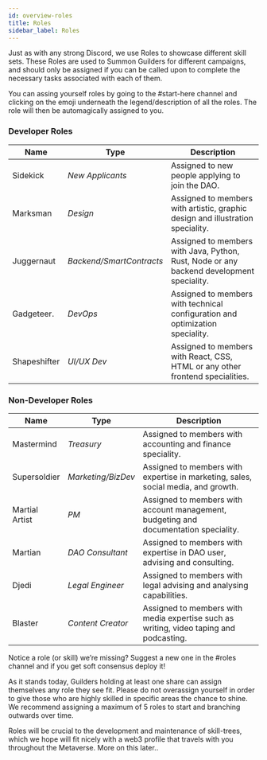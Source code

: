 ```yaml
---
id: overview-roles
title: Roles
sidebar_label: Roles
---
```


Just as with any strong Discord, we use Roles to showcase different skill sets. These Roles are used to Summon Guilders for different campaigns, and should only be assigned if you can be called upon to complete the necessary tasks associated with each of them.

You can assing yourself roles by going to the #start-here channel and clicking on the emoji underneath the legend/description of all the roles. The role will then be automagically assigned to you.

### Developer Roles

| Name                                      | Type                     | Description                                                                              |
| ----------------------------------------- | ------------------------ | ---------------------------------------------------------------------------------------- |
| <span id='sidekick'>Sidekick</span>       | _New Applicants_         | Assigned to new people applying to join the DAO.         |
| <span id='marksman'>Marksman</span>       | _Design_                 | Assigned to members with artistic, graphic design and illustration speciality.           |
| <span id='juggernaut'>Juggernaut</span>   | _Backend/SmartContracts_   | Assigned to members with Java, Python, Rust, Node or any backend development speciality. |
| <span id='gadgeteer'>Gadgeteer</span>.    | _DevOps_          | Assigned to members with technical configuration and optimization speciality.            |
| <span id='shapeshifter'>Shapeshifter</span>     | _UI/UX Dev_           | Assigned to members with React, CSS, HTML or any other frontend specialities.            |


### Non-Developer Roles

| Name                                                | Type              | Description                                                                            |
| --------------------------------------------------- | ----------------- | -------------------------------------------------------------------------------------- |
| <span id='mastermind'>Mastermind</span>             | _Treasury_        | Assigned to members with accounting and finance speciality.                            |
| <span id='supersoldier'>Supersoldier</span>         | _Marketing/BizDev_       | Assigned to members with expertise in marketing, sales, social media, and growth.         |
| <span id='martial artist'>Martial Artist</span>     | _PM_              | Assigned to members with account management, budgeting and documentation speciality.             |
| <span id='martian'>Martian</span>                   | _DAO Consultant_  | Assigned to members with expertise in DAO user, advising and consulting.               |
| <span id='djedi'>Djedi</span>                       | _Legal Engineer_  | Assigned to members with legal advising and analysing capabilities.                    |
| <span id='blaster'>Blaster</span>                   | _Content Creator_ | Assigned to members with media expertise such as writing, video taping and podcasting. |


Notice a role (or skill) we’re missing? Suggest a new one in the <span class='channels'>#roles</span> channel and if you get soft consensus deploy it!

As it stands today, Guilders holding at least one share can assign themselves any role they see fit. Please do not overassign yourself in order to give those who are highly skilled in specific areas the chance to shine. We recommend assigning a maximum of 5 roles to start and branching outwards over time.

Roles will be crucial to the development and maintenance of skill-trees, which we hope will fit nicely with a web3 profile that travels with you throughout the Metaverse.  More on this later.. 
